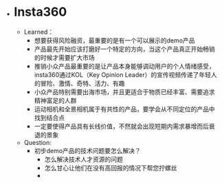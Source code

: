 - # Insta360
	- Learned：
		- 想要获得风险融资，最重要的是有一个可以展示的demo产品
		- 产品最先开始应该打磨好一个特定的方向，当这个产品真正开始畅销的时候才需要扩大市场
		- 推销小众产品最重要的是让产品本身能够调动用户的个人情绪感受，insta360通过KOL（Key Opinion Leader）的宣传视频传递了年轻人的冒险、激情、奇特、活力、有趣
		- 小众产品特别需要出海市场，并且更适合于物质已经丰富、需要追求精神富足的人群
		- 运动相机和全景相机属于有共性的产品，要学会从不同定位的产品中找到结合点
		- 一定要使得产品具有长线价值，不然就会出现短期内需求暴增而后衰退的景象
	- Question:
		- 初步demo产品的技术问题要怎么解决？
			- 怎么解决技术人才资源的问题
			- 怎么甘心让他们在没有高回报的情况下帮您拧螺丝
			-